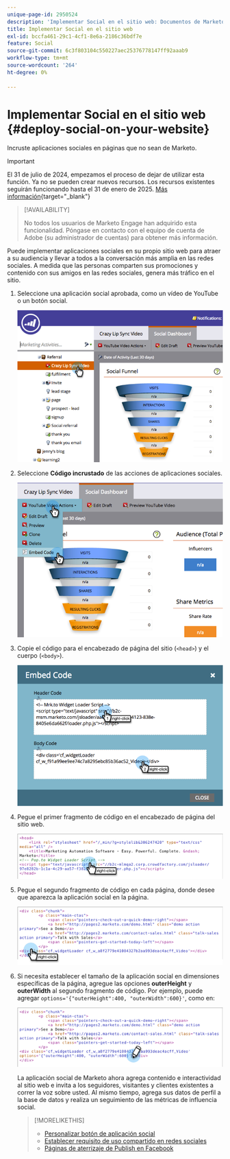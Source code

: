 ```yaml
---
unique-page-id: 2950524
description: 'Implementar Social en el sitio web: Documentos de Marketo: documentación del producto'
title: Implementar Social en el sitio web
exl-id: bccfa461-29c1-4cf1-8e6a-2186c36bdf7e
feature: Social
source-git-commit: 6c3f803104c550227aec25376778147ff92aaab9
workflow-type: tm+mt
source-wordcount: '264'
ht-degree: 0%

---
```


# Implementar Social en el sitio web {#deploy-social-on-your-website}

Incruste aplicaciones sociales en páginas que no sean de Marketo.

>[!IMPORTANT]
>
>El 31 de julio de 2024, empezamos el proceso de dejar de utilizar esta función. Ya no se pueden crear nuevos recursos. Los recursos existentes seguirán funcionando hasta el 31 de enero de 2025. [Más información](https://nation.marketo.com/t5/employee-blogs/marketo-engage-social-features-deprecation/ba-p/351977){target="_blank"}

>[!AVAILABILITY]
>
>No todos los usuarios de Marketo Engage han adquirido esta funcionalidad. Póngase en contacto con el equipo de cuenta de Adobe (su administrador de cuentas) para obtener más información.

Puede implementar aplicaciones sociales en su propio sitio web para atraer a su audiencia y llevar a todos a la conversación más amplia en las redes sociales. A medida que las personas comparten sus promociones y contenido con sus amigos en las redes sociales, genera más tráfico en el sitio.

1. Seleccione una aplicación social aprobada, como un vídeo de YouTube o un botón social.

   ![](assets/image2015-5-12-11-3a43-3a24.png)

1. Seleccione **Código incrustado** de las acciones de aplicaciones sociales.

   ![](assets/image2015-5-12-12-3a59-3a46.png)

1. Copie el código para el encabezado de página del sitio (`<head>`) y el cuerpo (`<body>`).

   ![](assets/image2015-5-12-13-3a3-3a34.png)

1. Pegue el primer fragmento de código en el encabezado de página del sitio web.

   ![](assets/socialonsite-embedhead.png)

1. Pegue el segundo fragmento de código en cada página, donde desee que aparezca la aplicación social en la página.

   ![](assets/socialonsite-embedwidget.png)

1. Si necesita establecer el tamaño de la aplicación social en dimensiones específicas de la página, agregue las opciones **outerHeight** y **outerWidth** al segundo fragmento de código. Por ejemplo, puede agregar `options='{"outerHeight":400, "outerWidth":600}'`, como en:

   ![](assets/socialonsite-resizewidget2.png)

   La aplicación social de Marketo ahora agrega contenido e interactividad al sitio web e invita a los seguidores, visitantes y clientes existentes a correr la voz sobre usted. Al mismo tiempo, agrega sus datos de perfil a la base de datos y realiza un seguimiento de las métricas de influencia social.

   >[!MORELIKETHIS]
   >
   >* [Personalizar botón de aplicación social](/help/marketo/product-docs/demand-generation/social/configuring-social-actions/customize-social-app-button.md)
   >* [Establecer requisito de uso compartido en redes sociales](/help/marketo/product-docs/demand-generation/social/social-functions/set-social-share-requirement.md)
   >* [Páginas de aterrizaje de Publish en Facebook](/help/marketo/product-docs/demand-generation/facebook/publish-landing-pages-to-facebook.md)
